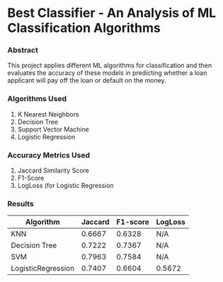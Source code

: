 # Best Classifier - An Analysis of ML Classification Algorithms

### Abstract
This project applies different ML algorithms for classification and then evaluates the accuracy of these models in predicting whether a loan applicant will pay off the loan or default on the money.

### Algorithms Used
1. K Nearest Neighbors
2. Decision Tree
3. Support Vector Machine
4. Logistic Regression

### Accuracy Metrics Used
1. Jaccard Similarity Score
2. F1-Score
3. LogLoss (for Logistic Regression

### Results
| Algorithm          | Jaccard | F1-score | LogLoss |
|--------------------|---------|----------|---------|
| KNN                | 0.6667  | 0.6328   | N/A     |
| Decision Tree      | 0.7222  | 0.7367   | N/A     |
| SVM                | 0.7963  | 0.7584   | N/A     |
| LogisticRegression | 0.7407  | 0.6604   | 0.5672  |
